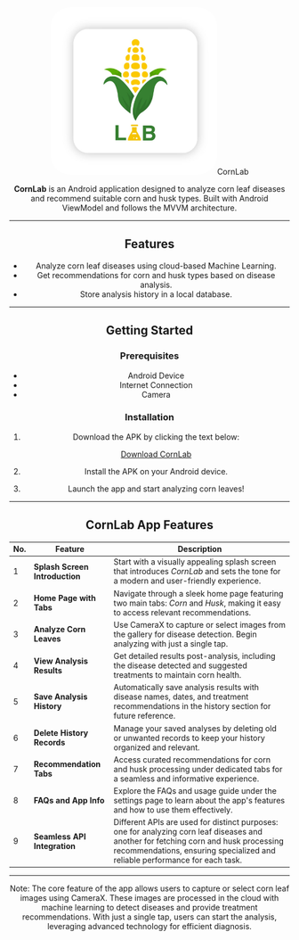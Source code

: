 <div align="center">
<img src="https://github.com/CornLab-Bangkit/CornLab/blob/main/Logo%20App.jpg?raw=true" alt="CornLab Logo" width="300" style="border-radius: 35px;/>
</div>

# CornLab

**CornLab** is an Android application designed to analyze corn leaf diseases and recommend suitable corn and husk types. Built with Android ViewModel and follows the MVVM architecture.

---

## Features
- Analyze corn leaf diseases using cloud-based Machine Learning.
- Get recommendations for corn and husk types based on disease analysis.
- Store analysis history in a local database.

---

## Getting Started

### Prerequisites
- Android Device
- Internet Connection
- Camera

### Installation
1. Download the APK by clicking the text below:

   [Download CornLab](https://github.com/CornLab-Bangkit/CornLab/releases/download/CornLab-1.0/CornLab.apk)

2. Install the APK on your Android device.
3. Launch the app and start analyzing corn leaves!

---

## CornLab App Features

| No. | Feature | Description |
|-----|-----------------------------|------------------------------------------------------------------------------------------------------------------------------------------------|
| 1 | **Splash Screen Introduction** | Start with a visually appealing splash screen that introduces *CornLab* and sets the tone for a modern and user-friendly experience. |
| 2 | **Home Page with Tabs** | Navigate through a sleek home page featuring two main tabs: *Corn* and *Husk*, making it easy to access relevant recommendations. |
| 3 | **Analyze Corn Leaves** | Use CameraX to capture or select images from the gallery for disease detection. Begin analyzing with just a single tap. |
| 4 | **View Analysis Results** | Get detailed results post-analysis, including the disease detected and suggested treatments to maintain corn health. |
| 5 | **Save Analysis History** | Automatically save analysis results with disease names, dates, and treatment recommendations in the history section for future reference. |
| 6 | **Delete History Records** | Manage your saved analyses by deleting old or unwanted records to keep your history organized and relevant. |
| 7 | **Recommendation Tabs** | Access curated recommendations for corn and husk processing under dedicated tabs for a seamless and informative experience. |
| 8 | **FAQs and App Info** | Explore the FAQs and usage guide under the settings page to learn about the app's features and how to use them effectively. |
| 9 | **Seamless API Integration** | Different APIs are used for distinct purposes: one for analyzing corn leaf diseases and another for fetching corn and husk processing recommendations, ensuring specialized and reliable performance for each task. |
---

Note: The core feature of the app allows users to capture or select corn leaf images using CameraX. These images are processed in the cloud with machine learning to detect diseases and provide treatment recommendations. With just a single tap, users can start the analysis, leveraging advanced technology for efficient diagnosis. 


